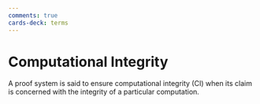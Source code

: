 ```yaml
---
comments: true
cards-deck: terms
---
```


# Computational Integrity []()

A proof system is said to ensure computational integrity (CI) when its claim is concerned with the integrity of a particular
computation.

[](1724427358539)
